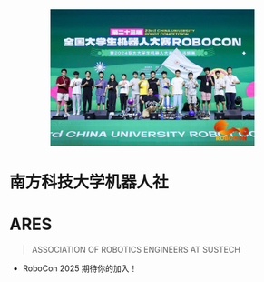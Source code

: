 <!-- _coverpage.md -->
<!-- ![logo](assets/self.jpg) -->

<div style="text-align: center;">
<img src="assets/02.png" alt="Alt Text" width="360" height="240" />
</div>

# 南方科技大学机器人社 
# ARES

> ASSOCIATION OF ROBOTICS ENGINEERS AT SUSTECH

- RoboCon 2025 期待你的加入！


